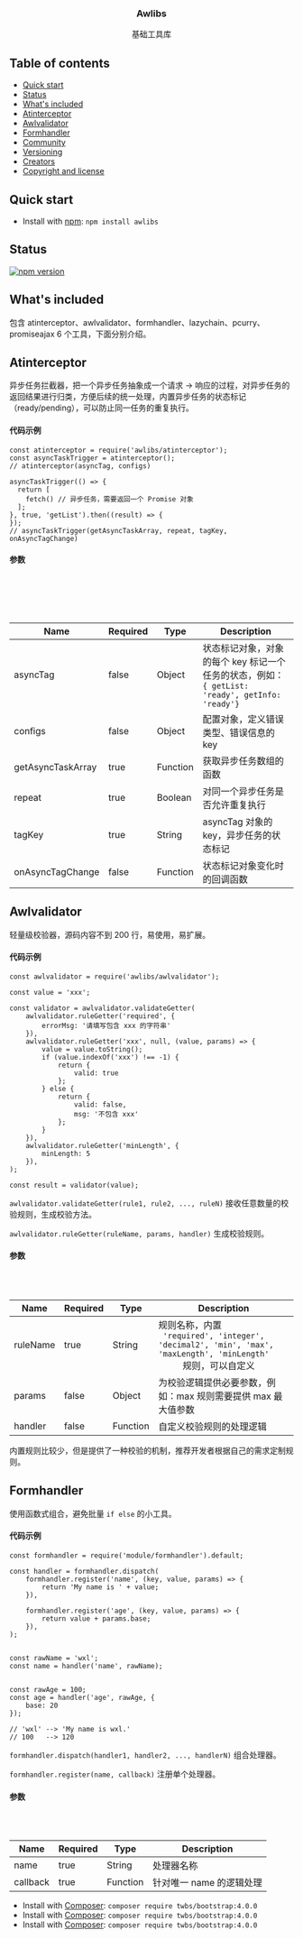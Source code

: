 <p align="center">
  <h3 align="center">Awlibs</h3>

  <p align="center">
    基础工具库
  </p>
</p>

## Table of contents

- [Quick start](#quick-start)
- [Status](#status)
- [What's included](#whats-included)
- [Atinterceptor](#atinterceptor)
- [Awlvalidator](#awlvalidator)
- [Formhandler](#formhandler)
- [Community](#community)
- [Versioning](#versioning)
- [Creators](#creators)
- [Copyright and license](#copyright-and-license)

## Quick start

- Install with [npm](https://www.npmjs.com/): `npm install awlibs`

## Status
[![npm version](https://img.shields.io/npm/v/awlibs.svg)](https://www.npmjs.com/package/awlibs)

## What's included
包含 atinterceptor、awlvalidator、formhandler、lazychain、pcurry、promiseajax 6 个工具，下面分别介绍。

## Atinterceptor

异步任务拦截器，把一个异步任务抽象成一个请求 -> 响应的过程，对异步任务的返回结果进行归类，方便后续的统一处理，内置异步任务的状态标记（ready/pending），可以防止同一任务的重复执行。

#### 代码示例

```
const atinterceptor = require('awlibs/atinterceptor');
const asyncTaskTrigger = atinterceptor();
// atinterceptor(asyncTag, configs)

asyncTaskTrigger(() => {
  return [
    fetch() // 异步任务，需要返回一个 Promise 对象
  ];
}, true, 'getList').then((result) => {
});
// asyncTaskTrigger(getAsyncTaskArray, repeat, tagKey, onAsyncTagChange)
```

#### 参数
<table>
    <thead>
        <tr>
            <th>Name</th>
            <th>Required</th>
            <th>Type</th>
            <th>Description</th>
        </tr>
    </thead>
    <tbody>
        <tr>
            <td>asyncTag</td>
            <td>false</td>
            <td>Object</td>
            <td>
              状态标记对象，对象的每个 key 标记一个任务的状态，例如：<br>
              <code>{ getList: 'ready', getInfo: 'ready'}</code>
            </td>
        </tr>
        <tr>
            <td>configs</td>
            <td>false</td>          
            <td>Object</td>          
            <td>配置对象，定义错误类型、错误信息的 key</td>
        </tr>
        <tr>
            <td>getAsyncTaskArray</td>
            <td>true</td>          
            <td>Function</td>          
            <td>获取异步任务数组的函数</td>
        </tr>      
        <tr>
            <td>repeat</td>
            <td>true</td>          
            <td>Boolean</td>          
            <td>对同一个异步任务是否允许重复执行</td>
        </tr>
        <tr>
            <td>tagKey</td>
            <td>true</td>          
            <td>String</td>          
            <td>asyncTag 对象的 key，异步任务的状态标记</td>
        </tr>
        <tr>
            <td>onAsyncTagChange</td>
            <td>false</td>          
            <td>Function</td>          
            <td>状态标记对象变化时的回调函数</td>
        </tr>
    </tbody>
</table>

## Awlvalidator

轻量级校验器，源码内容不到 200 行，易使用，易扩展。

#### 代码示例

```
const awlvalidator = require('awlibs/awlvalidator');

const value = 'xxx';

const validator = awlvalidator.validateGetter(
    awlvalidator.ruleGetter('required', {
        errorMsg: '请填写包含 xxx 的字符串'
    }),
    awlvalidator.ruleGetter('xxx', null, (value, params) => {
        value = value.toString();
        if (value.indexOf('xxx') !== -1) {
            return {
                valid: true
            };
        } else {
            return {
                valid: false,
                msg: '不包含 xxx'
            };
        }
    }),
    awlvalidator.ruleGetter('minLength', {
        minLength: 5
    }),
);

const result = validator(value);
```

`awlvalidator.validateGetter(rule1, rule2, ..., ruleN)` 接收任意数量的校验规则，生成校验方法。

`awlvalidator.ruleGetter(ruleName, params, handler)` 生成校验规则。

#### 参数
<table>
    <thead>
        <tr>
            <th>Name</th>
            <th>Required</th>
            <th>Type</th>
            <th>Description</th>
        </tr>
    </thead>
    <tbody>
        <tr>
            <td>ruleName</td>
            <td>true</td>
            <td>String</td>
          <td>
            规则名称，内置 <br>
            <code> 'required', 'integer', 'decimal2', 'min', 'max', 'maxLength', 'minLength'</code> <br>
            规则，可以自定义
          </td>
        </tr>
        <tr>
            <td>params</td>
            <td>false</td>          
            <td>Object</td>          
            <td>为校验逻辑提供必要参数，例如：max 规则需要提供 max 最大值参数</td>
        </tr>
        <tr>
            <td>handler</td>
            <td>false</td>          
            <td>Function</td>          
            <td>自定义校验规则的处理逻辑</td>
        </tr>
    </tbody>
</table>

内置规则比较少，但是提供了一种校验的机制，推荐开发者根据自己的需求定制规则。


## Formhandler

使用函数式组合，避免批量 `if else` 的小工具。

#### 代码示例

```
const formhandler = require('module/formhandler').default;

const handler = formhandler.dispatch(
    formhandler.register('name', (key, value, params) => {
        return 'My name is ' + value;
    }),

    formhandler.register('age', (key, value, params) => {
        return value + params.base;
    }),
);


const rawName = 'wxl';
const name = handler('name', rawName);


const rawAge = 100;
const age = handler('age', rawAge, {
    base: 20
});

// 'wxl' --> 'My name is wxl.'
// 100   --> 120
```

`formhandler.dispatch(handler1, handler2, ..., handlerN)` 组合处理器。

`formhandler.register(name, callback)` 注册单个处理器。

#### 参数
<table>
    <thead>
        <tr>
            <th>Name</th>
            <th>Required</th>
            <th>Type</th>
            <th>Description</th>
        </tr>
    </thead>
    <tbody>
        <tr>
            <td>name</td>
            <td>true</td>
            <td>String</td>
          <td>处理器名称</td>
        </tr>
        <tr>
            <td>callback</td>
            <td>true</td>          
            <td>Function</td>          
            <td>针对唯一 name 的逻辑处理</td>
        </tr>
    </tbody>
</table>





- Install with [Composer](https://getcomposer.org/): `composer require twbs/bootstrap:4.0.0`
- Install with [Composer](https://getcomposer.org/): `composer require twbs/bootstrap:4.0.0`
- Install with [Composer](https://getcomposer.org/): `composer require twbs/bootstrap:4.0.0`
